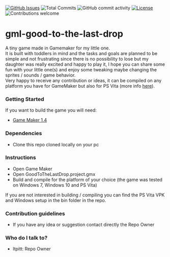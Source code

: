[![GitHub Issues](https://img.shields.io/github/issues-raw/ltpitt/gml-good-to-the-last-drop)](https://github.com/ltpitt/gml-good-to-the-last-drop/issues)
![Total Commits](https://img.shields.io/github/last-commit/ltpitt/gml-good-to-the-last-drop)
![GitHub commit activity](https://img.shields.io/github/commit-activity/4w/ltpitt/gml-good-to-the-last-drop?foo=bar)
[![License](https://img.shields.io/badge/license-GNU-blue.svg)](https://raw.githubusercontent.com/ltpitt/gml-good-to-the-last-drop/master/LICENSE)
![Contributions welcome](https://img.shields.io/badge/contributions-welcome-orange.svg)

# gml-good-to-the-last-drop
A tiny game made in Gamemaker for my little one.  
It is built with toddlers in mind and the tasks and goals are planned to be simple and not frustrating since there is no possibility to lose but my daughter was really excited and happy to play it, I hope you can share some fun with your little one(s) and enjoy some tweaking maybe changing the sprites / sounds / game behavior.  
Very happy to receive any contribution or ideas, it can be compiled on any platform you have for GameMaker but also for PS Vita (more info [here](https://github.com/KuromeSan/GayMaker)).

### Getting Started ###
If you want to build the game you will need:
* [Game Maker 1.4](https://www.yoyogames.com/en)

### Dependencies ###
* Clone this repo cloned locally on your pc

### Instructions ###
* Open Game Maker
* Open GoodToTheLastDrop.project.gmx
* Build and compile for the platform of your choice (the game was tested on Windows 7, Windows 10 and PS Vita)

If you are not interested in building / compiling you can find the PS Vita VPK and Windows setup in the bin folder in the repo.

### Contribution guidelines ###

* If you have any idea or suggestion contact directly the Repo Owner

### Who do I talk to? ###

* ltpitt: Repo Owner 
